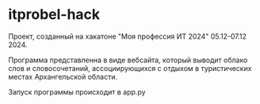 # itprobel-hack
Проект, созданный на хакатоне "Моя профессия ИТ 2024" 05.12-07.12 2024.

Программа представленна в виде вебсайта, который выводит облако слов и словосочетаний, ассоциирующихся с отдыхом в туристических местах Архангельской области.

Запуск программы происходит в app.py
